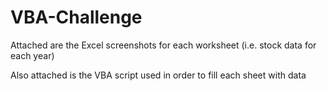 # VBA-Challenge

Attached are the Excel screenshots for each worksheet (i.e. stock data for each year)

Also attached is the VBA script used in order to fill each sheet with data
